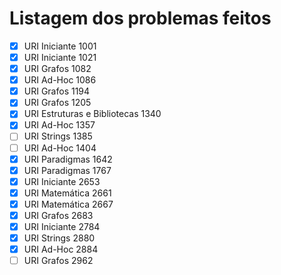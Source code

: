 # Listagem dos problemas feitos

- [x] URI Iniciante 1001
- [x] URI Iniciante 1021
- [x] URI Grafos 1082
- [x] URI Ad-Hoc 1086
- [x] URI Grafos 1194
- [x] URI Grafos 1205
- [x] URI Estruturas e Bibliotecas 1340
- [x] URI Ad-Hoc 1357
- [ ] URI Strings 1385
- [ ] URI Ad-Hoc 1404
- [x] URI Paradigmas 1642
- [x] URI Paradigmas 1767
- [x] URI Iniciante 2653
- [x] URI Matemática 2661
- [x] URI Matemática 2667
- [x] URI Grafos 2683
- [x] URI Iniciante 2784
- [x] URI Strings 2880
- [x] URI Ad-Hoc 2884
- [ ] URI Grafos 2962